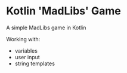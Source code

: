 # Kotlin 'MadLibs' Game

A simple MadLibs game in Kotlin

Working with:
- variables
- user input
- string templates
